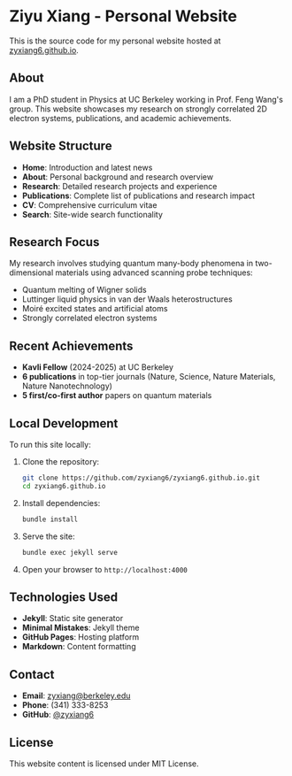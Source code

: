# Ziyu Xiang - Personal Website

This is the source code for my personal website hosted at [zyxiang6.github.io](https://zyxiang6.github.io).

## About

I am a PhD student in Physics at UC Berkeley working in Prof. Feng Wang's group. This website showcases my research on strongly correlated 2D electron systems, publications, and academic achievements.

## Website Structure

- **Home**: Introduction and latest news
- **About**: Personal background and research overview
- **Research**: Detailed research projects and experience
- **Publications**: Complete list of publications and research impact
- **CV**: Comprehensive curriculum vitae
- **Search**: Site-wide search functionality

## Research Focus

My research involves studying quantum many-body phenomena in two-dimensional materials using advanced scanning probe techniques:

- Quantum melting of Wigner solids
- Luttinger liquid physics in van der Waals heterostructures
- Moiré excited states and artificial atoms
- Strongly correlated electron systems

## Recent Achievements

- **Kavli Fellow** (2024-2025) at UC Berkeley
- **6 publications** in top-tier journals (Nature, Science, Nature Materials, Nature Nanotechnology)
- **5 first/co-first author** papers on quantum materials

## Local Development

To run this site locally:

1. Clone the repository:
   ```bash
   git clone https://github.com/zyxiang6/zyxiang6.github.io.git
   cd zyxiang6.github.io
   ```

2. Install dependencies:
   ```bash
   bundle install
   ```

3. Serve the site:
   ```bash
   bundle exec jekyll serve
   ```

4. Open your browser to `http://localhost:4000`

## Technologies Used

- **Jekyll**: Static site generator
- **Minimal Mistakes**: Jekyll theme
- **GitHub Pages**: Hosting platform
- **Markdown**: Content formatting

## Contact

- **Email**: zyxiang@berkeley.edu
- **Phone**: (341) 333-8253
- **GitHub**: [@zyxiang6](https://github.com/zyxiang6)

## License

This website content is licensed under MIT License.
